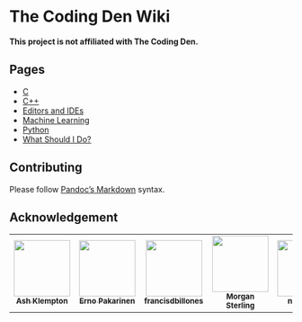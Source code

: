 The Coding Den Wiki
===================

**This project is not affiliated with The Coding Den.**

Pages
-----

* [C](c.md)
* [C++](cpp.md)
* [Editors and IDEs](editors-and-ides.md)
* [Machine Learning](machine-learning.md)
* [Python](python.md)
* [What Should I Do?](wsid.md)

Contributing
------------

Please follow [Pandoc’s Markdown](https://pandoc.org/MANUAL.html#pandocs-markdown) syntax.

Acknowledgement
---------------

<!-- ALL-CONTRIBUTORS-LIST:START - Do not remove or modify this section -->
<!-- prettier-ignore-start -->
<!-- markdownlint-disable -->
<table>
  <tr>
    <td align="center"><a href="https://github.com/ashklempton"><img src="https://avatars.githubusercontent.com/u/36561828?v=4?s=100" width="100px;" alt=""/><br /><sub><b>Ash Klempton</b></sub></a></td>
    <td align="center"><a href="https://github.com/codesmith-fi"><img src="https://avatars.githubusercontent.com/u/3874864?v=4?s=100" width="100px;" alt=""/><br /><sub><b>Erno Pakarinen</b></sub></a></td>
    <td align="center"><a href="https://github.com/francisdbillones"><img src="https://avatars.githubusercontent.com/u/57383750?v=4?s=100" width="100px;" alt=""/><br /><sub><b>francisdbillones</b></sub></a></td>
    <td align="center"><a href="https://msterling.dev/"><img src="https://avatars.githubusercontent.com/u/1697126?v=4?s=100" width="100px;" alt=""/><br /><sub><b>Morgan Sterling</b></sub></a></td>
    <td align="center"><a href="https://github.com/nullfact0r"><img src="https://avatars.githubusercontent.com/u/82207258?v=4?s=100" width="100px;" alt=""/><br /><sub><b>nullfact0r</b></sub></a></td>
    <td align="center"><a href="https://yhu266.github.io/"><img src="https://avatars.githubusercontent.com/u/56977205?v=4?s=100" width="100px;" alt=""/><br /><sub><b>Yifan Hu</b></sub></a></td>
  </tr>
</table>
<!-- markdownlint-restore -->
<!-- prettier-ignore-end -->
<!-- ALL-CONTRIBUTORS-LIST:END -->
